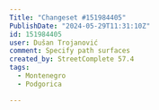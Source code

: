 ```yaml
---
Title: "Changeset #151984405"
PublishDate: "2024-05-29T11:31:10Z"
id: 151984405
user: Dušan Trojanović
comment: Specify path surfaces
created_by: StreetComplete 57.4
tags:
  - Montenegro
  - Podgorica

---
```

